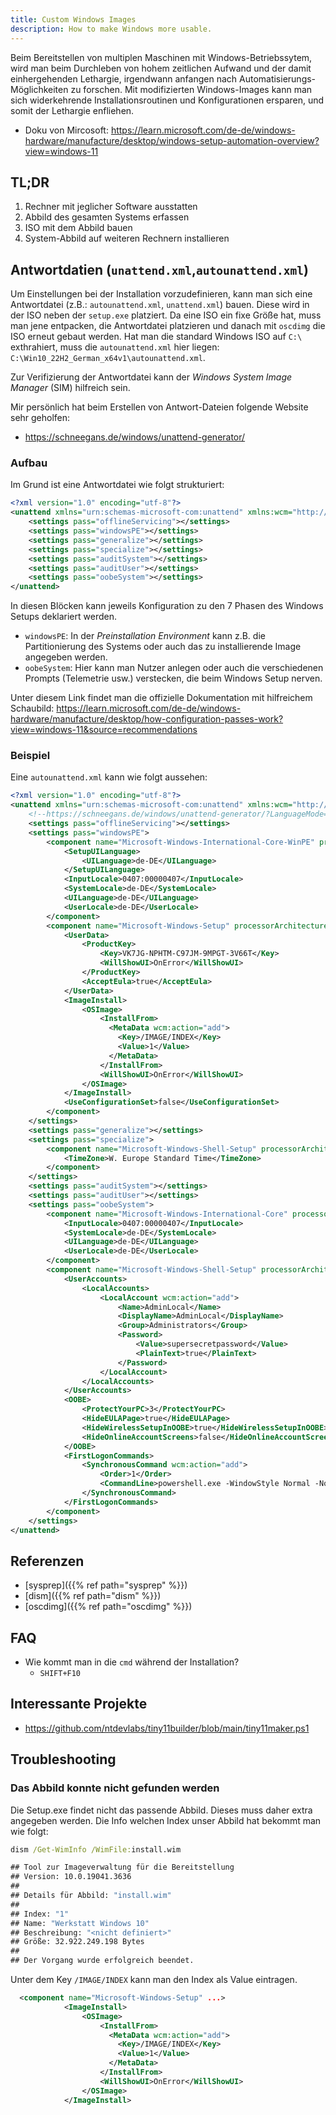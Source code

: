 ```yaml
---
title: Custom Windows Images
description: How to make Windows more usable.
---
```

Beim Bereitstellen von multiplen Maschinen mit Windows-Betriebssytem, wird man beim Durchleben von hohem zeitlichen Aufwand und der
damit einhergehenden Lethargie, irgendwann anfangen nach Automatisierungs-Möglichkeiten zu forschen.
Mit modifizierten Windows-Images kann man sich widerkehrende Installationsroutinen und Konfigurationen ersparen, und somit der Lethargie enfliehen.

- Doku von Mircosoft: https://learn.microsoft.com/de-de/windows-hardware/manufacture/desktop/windows-setup-automation-overview?view=windows-11

## TL;DR
1. Rechner mit jeglicher Software ausstatten
2. Abbild des gesamten Systems erfassen
3. ISO mit dem Abbild bauen
4. System-Abbild auf weiteren Rechnern installieren


## Antwortdatien (`unattend.xml`,`autounattend.xml`)
Um Einstellungen bei der Installation vorzudefinieren, kann man sich eine Antwortdatei (z.B.: `autounattend.xml`, `unattend.xml`) bauen. 
Diese wird in der ISO neben der `setup.exe` platziert. Da eine ISO ein fixe Größe hat, muss man jene entpacken, die Antwortdatei platzieren
und danach mit `oscdimg` die ISO erneut gebaut werden.
Hat man die standard Windows ISO auf `C:\` exthrahiert, muss die `autounattend.xml` hier liegen: `C:\Win10_22H2_German_x64v1\autounattend.xml`.

Zur Verifizierung der Antwortdatei kann der _Windows System Image Manager_ (SIM) hilfreich sein.

Mir persönlich hat beim Erstellen von Antwort-Dateien folgende Website sehr geholfen:

- https://schneegans.de/windows/unattend-generator/

### Aufbau
Im Grund ist eine Antwortdatei wie folgt strukturiert:
```xml
<?xml version="1.0" encoding="utf-8"?>
<unattend xmlns="urn:schemas-microsoft-com:unattend" xmlns:wcm="http://schemas.microsoft.com/WMIConfig/2002/State">
	<settings pass="offlineServicing"></settings>
	<settings pass="windowsPE"></settings>
	<settings pass="generalize"></settings>
	<settings pass="specialize"></settings>
	<settings pass="auditSystem"></settings>
	<settings pass="auditUser"></settings>
	<settings pass="oobeSystem"></settings>
</unattend>
```
In diesen Blöcken kann jeweils Konfiguration zu den 7 Phasen des Windows Setups deklariert werden.
- `windowsPE`: In der _Preinstallation Environment_ kann z.B. die Partitionierung des Systems oder auch das zu installierende Image angegeben werden.
- `oobeSystem`: Hier kann man Nutzer anlegen oder auch die verschiedenen Prompts (Telemetrie usw.) verstecken, die beim Windows Setup nerven.

Unter diesem Link findet man die offizielle Dokumentation mit hilfreichem Schaubild: https://learn.microsoft.com/de-de/windows-hardware/manufacture/desktop/how-configuration-passes-work?view=windows-11&source=recommendations


### Beispiel
Eine `autounattend.xml` kann wie folgt aussehen:
```xml
<?xml version="1.0" encoding="utf-8"?>
<unattend xmlns="urn:schemas-microsoft-com:unattend" xmlns:wcm="http://schemas.microsoft.com/WMIConfig/2002/State">
	<!--https://schneegans.de/windows/unattend-generator/?LanguageMode=Unattended&UILanguage=de-DE&Locale=de-DE&Keyboard=00000407&GeoLocation=94&ProcessorArchitecture=amd64&ComputerNameMode=Random&CompactOsMode=Default&TimeZoneMode=Explicit&TimeZone=W.+Europe+Standard+Time&PartitionMode=Interactive&DiskAssertionMode=Skip&WindowsEditionMode=Generic&WindowsEdition=pro&UserAccountMode=Unattended&AccountName0=AdminLocal&AccountDisplayName0=AdminLocal&AccountPassword0=abelliocbc&AccountGroup0=Administrators&AccountName1=&AccountName2=&AccountName3=&AccountName4=&AutoLogonMode=Own&PasswordExpirationMode=Unlimited&LockoutMode=Disabled&HideFiles=Hidden&TaskbarSearch=Box&TaskbarIconsMode=Default&StartTilesMode=Default&StartPinsMode=Default&DisableDefender=true&DisableWindowsUpdate=true&TurnOffSystemSounds=true&DisableAppSuggestions=true&EffectsMode=Default&DesktopIconsMode=Default&WifiMode=Skip&ExpressSettings=DisableAll&KeysMode=Skip&ColorMode=Default&WallpaperMode=Default&WdacMode=Skip-->
	<settings pass="offlineServicing"></settings>
	<settings pass="windowsPE">
		<component name="Microsoft-Windows-International-Core-WinPE" processorArchitecture="amd64" publicKeyToken="31bf3856ad364e35" language="neutral" versionScope="nonSxS">
			<SetupUILanguage>
				<UILanguage>de-DE</UILanguage>
			</SetupUILanguage>
			<InputLocale>0407:00000407</InputLocale>
			<SystemLocale>de-DE</SystemLocale>
			<UILanguage>de-DE</UILanguage>
			<UserLocale>de-DE</UserLocale>
		</component>
		<component name="Microsoft-Windows-Setup" processorArchitecture="amd64" publicKeyToken="31bf3856ad364e35" language="neutral" versionScope="nonSxS">
			<UserData>
				<ProductKey>
					<Key>VK7JG-NPHTM-C97JM-9MPGT-3V66T</Key>
					<WillShowUI>OnError</WillShowUI>
				</ProductKey>
				<AcceptEula>true</AcceptEula>
			</UserData>
			<ImageInstall>
				<OSImage>
					<InstallFrom>
					  <MetaData wcm:action="add">
						<Key>/IMAGE/INDEX</Key>
						<Value>1</Value>
					  </MetaData>
					</InstallFrom>
					<WillShowUI>OnError</WillShowUI>
				</OSImage>
			</ImageInstall>
			<UseConfigurationSet>false</UseConfigurationSet>
		</component>
	</settings>
	<settings pass="generalize"></settings>
	<settings pass="specialize">
		<component name="Microsoft-Windows-Shell-Setup" processorArchitecture="amd64" publicKeyToken="31bf3856ad364e35" language="neutral" versionScope="nonSxS">
			<TimeZone>W. Europe Standard Time</TimeZone>
		</component>
	</settings>
	<settings pass="auditSystem"></settings>
	<settings pass="auditUser"></settings>
	<settings pass="oobeSystem">
		<component name="Microsoft-Windows-International-Core" processorArchitecture="amd64" publicKeyToken="31bf3856ad364e35" language="neutral" versionScope="nonSxS">
			<InputLocale>0407:00000407</InputLocale>
			<SystemLocale>de-DE</SystemLocale>
			<UILanguage>de-DE</UILanguage>
			<UserLocale>de-DE</UserLocale>
		</component>
		<component name="Microsoft-Windows-Shell-Setup" processorArchitecture="amd64" publicKeyToken="31bf3856ad364e35" language="neutral" versionScope="nonSxS">
			<UserAccounts>
				<LocalAccounts>
					<LocalAccount wcm:action="add">
						<Name>AdminLocal</Name>
						<DisplayName>AdminLocal</DisplayName>
						<Group>Administrators</Group>
						<Password>
							<Value>supersecretpassword</Value>
							<PlainText>true</PlainText>
						</Password>
					</LocalAccount>
				</LocalAccounts>
			</UserAccounts>
			<OOBE>
				<ProtectYourPC>3</ProtectYourPC>
				<HideEULAPage>true</HideEULAPage>
				<HideWirelessSetupInOOBE>true</HideWirelessSetupInOOBE>
				<HideOnlineAccountScreens>false</HideOnlineAccountScreens>
			</OOBE>
			<FirstLogonCommands>
				<SynchronousCommand wcm:action="add">
					<Order>1</Order>
					<CommandLine>powershell.exe -WindowStyle Normal -NoProfile -Command "Get-Content -LiteralPath 'C:\Windows\Setup\Scripts\FirstLogon.ps1' -Raw | Invoke-Expression;"</CommandLine>
				</SynchronousCommand>
			</FirstLogonCommands>
		</component>
	</settings>
</unattend>
```

## Referenzen

- [sysprep]({{% ref path="sysprep" %}})
- [dism]({{% ref path="dism" %}})
- [oscdimg]({{% ref path="oscdimg" %}})

## FAQ

- Wie kommt man in die `cmd` während der Installation?
    - `SHIFT+F10`

## Interessante Projekte

- https://github.com/ntdevlabs/tiny11builder/blob/main/tiny11maker.ps1


## Troubleshooting
### Das Abbild konnte nicht gefunden werden
Die Setup.exe findet nicht das passende Abbild. Dieses muss daher extra angegeben werden. Die Info welchen Index unser Abbild hat bekommt man wie folgt:
```cmd
dism /Get-WimInfo /WimFile:install.wim

## Tool zur Imageverwaltung für die Bereitstellung
## Version: 10.0.19041.3636
## 
## Details für Abbild: "install.wim"
## 
## Index: "1"
## Name: "Werkstatt Windows 10"
## Beschreibung: "<nicht definiert>"
## Größe: 32.922.249.198 Bytes
## 
## Der Vorgang wurde erfolgreich beendet.
```
Unter dem Key `/IMAGE/INDEX` kann man den Index als Value eintragen.

```xml
  <component name="Microsoft-Windows-Setup" ...>
			<ImageInstall>
				<OSImage>
					<InstallFrom>
					  <MetaData wcm:action="add">
						<Key>/IMAGE/INDEX</Key>
						<Value>1</Value>
					  </MetaData>
					</InstallFrom>
					<WillShowUI>OnError</WillShowUI>
				</OSImage>
			</ImageInstall>
```
